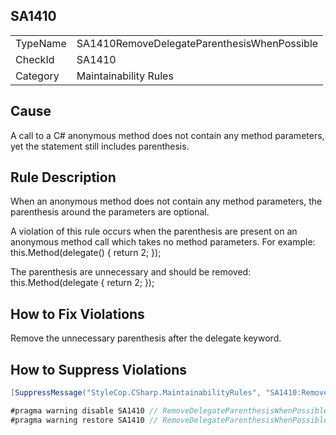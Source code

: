 ﻿## SA1410

<table>
<tr>
  <td>TypeName</td>
  <td>SA1410RemoveDelegateParenthesisWhenPossible</td>
</tr>
<tr>
  <td>CheckId</td>
  <td>SA1410</td>
</tr>
<tr>
  <td>Category</td>
  <td>Maintainability Rules</td>
</tr>
</table>

## Cause

A call to a C# anonymous method does not contain any method parameters, yet the statement still includes parenthesis.

## Rule Description

When an anonymous method does not contain any method parameters, the parenthesis around the parameters are optional.

A violation of this rule occurs when the parenthesis are present on an anonymous method call which takes no method parameters. For example:
    this.Method(delegate() { return 2; });



The parenthesis are unnecessary and should be removed:
    this.Method(delegate { return 2; });



## How to Fix Violations

Remove the unnecessary parenthesis after the delegate keyword.

## How to Suppress Violations

```csharp
[SuppressMessage("StyleCop.CSharp.MaintainabilityRules", "SA1410:RemoveDelegateParenthesisWhenPossible", Justification = "Reviewed.")]
```

```csharp
#pragma warning disable SA1410 // RemoveDelegateParenthesisWhenPossible
#pragma warning restore SA1410 // RemoveDelegateParenthesisWhenPossible
```
